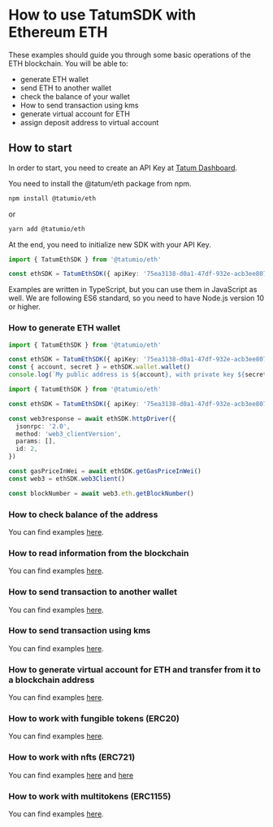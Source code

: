 # How to use TatumSDK with Ethereum ETH

These examples should guide you through some basic operations of the ETH blockchain. You will be able to:

- generate ETH wallet
- send ETH to another wallet
- check the balance of your wallet
- How to send transaction using kms
- generate virtual account for ETH
- assign deposit address to virtual account

## How to start

In order to start, you need to create an API Key at [Tatum Dashboard](https://dashboard.tatum.io).

You need to install the @tatum/eth package from npm.

```bash
npm install @tatumio/eth
```

or

```bash
yarn add @tatumio/eth
```

At the end, you need to initialize new SDK with your API Key.

```typescript
import { TatumEthSDK } from '@tatumio/eth'

const ethSDK = TatumEthSDK({ apiKey: '75ea3138-d0a1-47df-932e-acb3ee807dab' })
```

Examples are written in TypeScript, but you can use them in JavaScript as well. We are following ES6 standard, so you
need to have Node.js version 10 or higher.

### How to generate ETH wallet

```typescript
import { TatumEthSDK } from '@tatumio/eth'

const ethSDK = TatumEthSDK({ apiKey: '75ea3138-d0a1-47df-932e-acb3ee807dab' })
const { account, secret } = ethSDK.wallet.wallet()
console.log(`My public address is ${account}, with private key ${secret}.`)
```

```typescript
import { TatumEthSDK } from '@tatumio/eth'

const ethSDK = TatumEthSDK({ apiKey: '75ea3138-d0a1-47df-932e-acb3ee807dab' })

const web3response = await ethSDK.httpDriver({
  jsonrpc: '2.0',
  method: 'web3_clientVersion',
  params: [],
  id: 2,
})

const gasPriceInWei = await ethSDK.getGasPriceInWei()
const web3 = ethSDK.web3Client()

const blockNumber = await web3.eth.getBlockNumber()
```

### How to check balance of the address

You can find examples [here](./src/app/eth.balance.example.ts).

### How to read information from the blockchain

You can find examples [here](./src/app/eth.blockchain.example.ts).

### How to send transaction to another wallet

You can find examples [here](./src/app/eth.tx.example.ts).

### How to send transaction using kms

You can find examples [here](./src/app/eth.kms.example.ts).

### How to generate virtual account for ETH and transfer from it to a blockchain address

You can find examples [here](./src/app/eth.virtualAccount.example.ts).

### How to work with fungible tokens (ERC20)

You can find examples [here](./src/app/eth.erc20.example.ts).

### How to work with nfts (ERC721)

You can find examples [here](./src/app/eth.nft.example.ts) and [here](./src/app/eth.nft.express.mint.example.ts)

### How to work with multitokens (ERC1155)

You can find examples [here](./src/app/eth.multitoken.example.ts).
